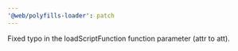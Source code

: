```yaml
---
'@web/polyfills-loader': patch
---
```


Fixed typo in the loadScriptFunction function parameter (attr to att).
